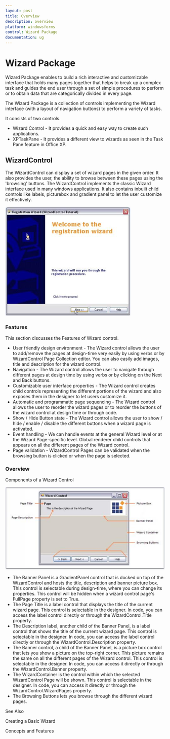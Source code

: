```yaml
---
layout: post
title: Overview
description: overview
platform: windowsforms
control: Wizard Package 
documentation: ug
---
```


# Wizard Package

Wizard Package enables to build a rich interactive and customizable interface that holds many pages together that helps to break up a complex task and guides the end user through a set of simple procedures to perform or to obtain data that are categorically divided in every page.

The Wizard Package is a collection of controls implementing the Wizard interface (with a layout of navigation buttons) to perform a variety of tasks.

It consists of two controls.

* Wizard Control - It provides a quick and easy way to create such applications.
* XPTaskPane - It provides a different view to wizards as seen in the Task Pane feature in Office XP.

## WizardControl


The WizardControl can display a set of wizard pages in the given order. It also provides the user, the ability to browse between these pages using the 'browsing' buttons. The WizardControl implements the classic Wizard interface used in many windows applications. It also contains inbuilt child controls like labels, picturebox and gradient panel to let the user customize it effectively.

![](Wizard-Package_images/Wizard-Package_img1.jpeg)



### Features

This section discusses the Features of Wizard control.

* User friendly design environment - The Wizard control allows the user to add/remove the pages at design-time very easily by using verbs or by WizardControl Page Collection editor. You can also easily add images, title and description for the wizard control. 
* Navigation - The Wizard control allows the user to navigate through different pages at design time by using verbs or by clicking on the Next and Back buttons.
* Customizable user interface properties - The Wizard control creates child controls representing the different portions of the wizard and also exposes them in the designer to let users customize it.
*  Automatic and programmatic page sequencing - The Wizard control allows the user to reorder the wizard pages or to reorder the buttons of the wizard control at design time or through code.
* Show / Hide Button state - The Wizard control allows the user to show / hide / enable / disable the different buttons when a wizard page is activated.
* Event handling - We can handle events at the general Wizard level or at the Wizard Page-specific level. Global renderer child controls that appears on all the different pages of the Wizard control.
* Page validation - WizardControl Pages can be validated when the browsing button is clicked or when the page is selected.

### Overview


Components of a Wizard Control

![](Wizard-Package_images/Wizard-Package_img2.jpeg)



* The Banner Panel is a GradientPanel control that is docked on top of the WizardControl and hosts the title, description and banner picture box. This control is selectable during design-time, where you can change its properties. This control will be hidden when a wizard control page's FullPage property is set to True. 
* The Page Title is a label control that displays the title of the current wizard page. This control is selectable in the designer. In code, you can access the label control directly or through the WizardControl.Title property. 
* The Description label, another child of the Banner Panel, is a label control that shows the title of the current wizard page. This control is selectable in the designer. In code, you can access the label control directly or through the WizardControl.Description property.
* The Banner control, a child of the Banner Panel, is a picture box control that lets you show a picture on the top-right corner. This picture remains the same on all the different pages of the Wizard control. This control is selectable in the designer. In code, you can access it directly or through the WizardControl.Banner property. 
* The WizardContainer is the control within which the selected WizardControl Page will be shown. This control is selectable in the designer. In code, you can access it directly or through the WizardControl.WizardPages property. 
* The Browsing Buttons lets you browse through the different wizard pages. 

See Also

Creating a Basic Wizard

Concepts and Features

